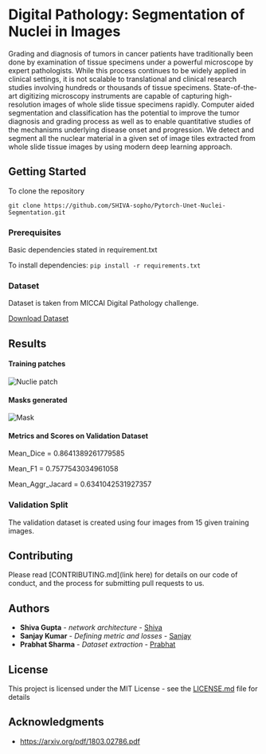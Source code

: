 # Digital Pathology: Segmentation of Nuclei in Images

Grading and diagnosis of tumors in cancer patients have traditionally been done by examination of tissue specimens under a powerful microscope by expert pathologists. While this process continues to be widely applied in clinical settings, it is not scalable to translational and clinical research studies involving hundreds or thousands of tissue specimens. State-of-the-art digitizing microscopy instruments are capable of capturing high-resolution images of whole slide tissue specimens rapidly. Computer aided segmentation and classification has the potential to improve the tumor diagnosis and grading process as well as to enable quantitative studies of the mechanisms underlying disease onset and progression. We detect and segment all the nuclear material in a given set of image tiles extracted from whole slide tissue images by using modern deep learning approach.

## Getting Started

To clone the repository

`git clone https://github.com/SHIVA-sopho/Pytorch-Unet-Nuclei-Segmentation.git`

### Prerequisites

Basic dependencies stated in requirement.txt

To install dependencies: `pip install -r requirements.txt `

### Dataset
Dataset is taken from MICCAI Digital Pathology challenge.

[Download Dataset](http://quip2.bmi.stonybrook.edu:4000/segmentation_training_set.zip)

## Results
#### Training patches
![Nuclie patch](https://i.imgur.com/uisZx8s.png" "Nuclie patch")

#### Masks generated
![Mask](https://i.imgur.com/AuvbnSb.png "Mask patch")

#### Metrics and Scores on Validation Dataset
Mean_Dice =  0.8641389261779585

Mean_F1 =  0.7577543034961058

Mean_Aggr_Jacard =  0.6341042531927357
### Validation Split
The validation dataset is created using four images from 15 given training images. 

## Contributing

Please read [CONTRIBUTING.md](link here) for details on our code of conduct, and the process for submitting pull requests to us.

## Authors

* **Shiva Gupta** - *network architecture* - [Shiva](https://github.com/SHIVA-sopho)
* **Sanjay Kumar** - *Defining metric and losses* - [Sanjay](https://github.com/sanjaykr5)
* **Prabhat Sharma** - *Dataset extraction* - [Prabhat](https://github.com/Prabhat-IIT)

## License

This project is licensed under the MIT License - see the [LICENSE.md](LICENSE.md) file for details

## Acknowledgments

* https://arxiv.org/pdf/1803.02786.pdf

